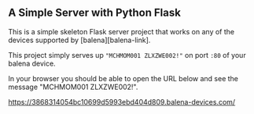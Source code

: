 ## A Simple Server with Python Flask

This is a simple skeleton Flask server project that works on any of the devices supported by [balena][balena-link].

This project simply serves up `"MCHMOM001 ZLXZWE002!"` on port `:80` of your balena device.


In your browser you should be able to open the URL below and see the message "MCHMOM001 ZLXZWE002!".


https://3868314054bc10699d5993ebd404d809.balena-devices.com/
